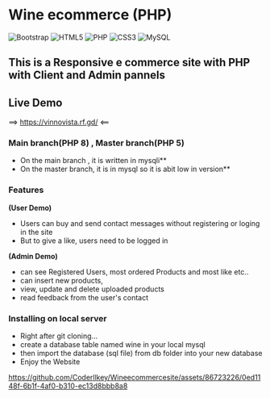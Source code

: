 # Wine ecommerce (PHP)

![Bootstrap](https://img.shields.io/badge/bootstrap-%238511FA.svg?style=for-the-badge&logo=bootstrap&logoColor=white)
![HTML5](https://img.shields.io/badge/html5-%23E34F26.svg?style=for-the-badge&logo=html5&logoColor=white)
![PHP](https://img.shields.io/badge/php-%23777BB4.svg?style=for-the-badge&logo=php&logoColor=white)
![CSS3](https://img.shields.io/badge/css3-%231572B6.svg?style=for-the-badge&logo=css3&logoColor=white)
![MySQL](https://img.shields.io/badge/mysql-%2300f.svg?style=for-the-badge&logo=mysql&logoColor=white)
## This is a Responsive e commerce site with PHP with Client and Admin pannels 

## Live Demo
==>   https://vinnovista.rf.gd/    <==

### Main branch(PHP 8) , Master branch(PHP 5)
* On the main branch , it is written in mysqli**
* On the master branch, it is in mysql so it is abit low in version**

### Features
**(User Demo)**

* Users can buy and send contact messages without registering or loging in the site
* But to give a like, users need to be logged in

**(Admin Demo)**
* can see Registered Users, most ordered Products and most like etc..
* can insert new products,
* view, update and delete uploaded products
* read feedback from the user's contact
  
### Installing on local server
* Right after git cloning...
* create a database table named wine in your local mysql
* then import the database (sql file) from db folder into your new database
* Enjoy the Website

https://github.com/Coderllkey/Wineecommercesite/assets/86723226/0ed1148f-6b1f-4af0-b310-ec13d8bbb8a8



